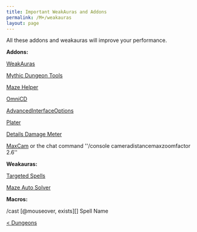 ```yaml
---
title: Important WeakAuras and Addons
permalink: /M+/weakauras
layout: page
---
```


All these addons and weakauras will improve your performance.

**Addons:**

[WeakAuras](https://www.curseforge.com/wow/addons/weakauras-2)

[Mythic Dungeon Tools](https://www.curseforge.com/wow/addons/mythic-dungeon-tools)

[Maze Helper](https://www.curseforge.com/wow/addons/maze-helper-mists-of-tirna-scithe)

[OmniCD](https://www.curseforge.com/wow/addons/search?category=&search=OmniCD)

[AdvancedInterfaceOptions](https://www.curseforge.com/wow/addons/advancedinterfaceoptions)

[Plater](https://www.curseforge.com/wow/addons/search?category=&search=Plater)

[Details Damage Meter](https://www.curseforge.com/wow/addons/details)

[MaxCam](https://www.curseforge.com/wow/addons/maxcam) or the chat command ''/console cameradistancemaxzoomfactor 2.6''

**Weakauras:**

[Targeted Spells](https://wago.io/BFADungeonTargetedSpells/68)

[Maze Auto Solver](https://wago.io/tE0vD5mpd/3/)

**Macros:**

/cast [@mouseover, exists][] Spell Name


<div>
<div style="text-align:left;display: inline-block;width: 49%;">
<a href="/M+/dungeons"> < Dungeons</a>
</div>
</div>
